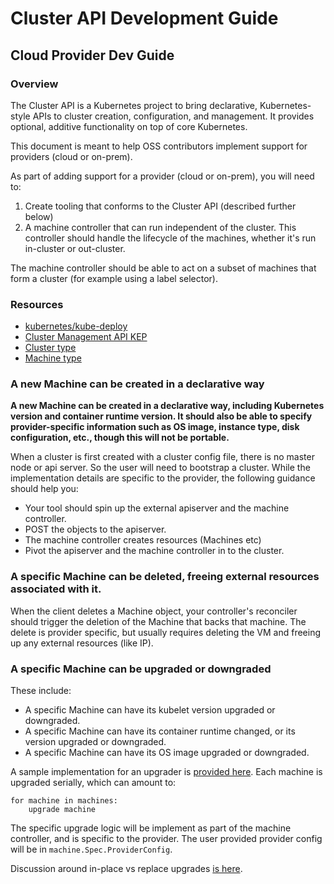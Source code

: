 # Cluster API Development Guide

## Cloud Provider Dev Guide

### Overview

The Cluster API is a Kubernetes project to bring declarative, Kubernetes-style APIs to cluster creation, configuration, and management. It provides optional, additive functionality on top of core Kubernetes.

This document is meant to help OSS contributors implement support for providers (cloud or on-prem).

As part of adding support for a provider (cloud or on-prem), you will need to:

1.  Create tooling that conforms to the Cluster API (described further below)
1.  A machine controller that can run independent of the cluster. This controller should handle the lifecycle of the machines, whether it's run in-cluster or out-cluster.

The machine controller should be able to act on a subset of machines that form a cluster (for example using a label selector).

### Resources

*   [kubernetes/kube-deploy](https://github.com/kubernetes/kube-deploy)
*   [Cluster Management API KEP](https://github.com/kubernetes/community/blob/master/keps/sig-cluster-lifecycle/0003-cluster-api.md)
*   [Cluster type](https://github.com/kubernetes/kube-deploy/blob/master/ext-apiserver/pkg/apis/cluster/v1alpha1/cluster_types.go#L40)
*   [Machine type](https://github.com/kubernetes/kube-deploy/blob/master/ext-apiserver/pkg/apis/cluster/v1alpha1/machine_types.go#L42)

### A new Machine can be created in a declarative way

**A new Machine can be created in a declarative way, including Kubernetes version and container runtime version. It should also be able to specify provider-specific information such as OS image, instance type, disk configuration, etc., though this will not be portable.**

When a cluster is first created with a cluster config file, there is no master node or api server. So the user will need to bootstrap a cluster. While the implementation details are specific to the provider, the following guidance should help you:

* Your tool should spin up the external apiserver and the machine controller.
* POST the objects to the apiserver.
* The machine controller creates resources (Machines etc)
* Pivot the apiserver and the machine controller in to the cluster.

### A specific Machine can be deleted, freeing external resources associated with it.

When the client deletes a Machine object, your controller's reconciler should trigger the deletion of the Machine that backs that machine. The delete is provider specific, but usually requires deleting the VM and freeing up any external resources (like IP).

### A specific Machine can be upgraded or downgraded

These include:

*   A specific Machine can have its kubelet version upgraded or downgraded.
*   A specific Machine can have its container runtime changed, or its version upgraded or downgraded.
*   A specific Machine can have its OS image upgraded or downgraded.

A sample implementation for an upgrader is [provided here](https://github.com/kubernetes/kube-deploy/blob/master/ext-apiserver/tools/upgrader/util/upgrade.go). Each machine is upgraded serially, which can amount to:

```
for machine in machines:
    upgrade machine
```

The specific upgrade logic will be implement as part of the machine controller, and is specific to the provider. The user provided provider config will be in `machine.Spec.ProviderConfig`.

Discussion around in-place vs replace upgrades [is here](https://github.com/kubernetes/community/blob/master/keps/sig-cluster-lifecycle/0003-cluster-api.md#in-place-vs-replace).
